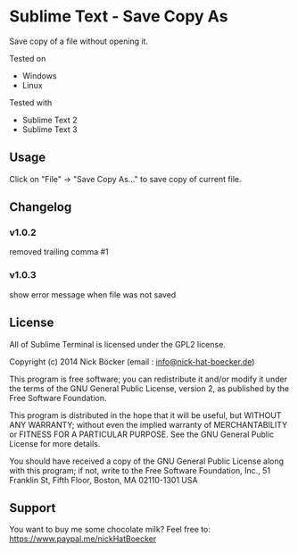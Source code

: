 # Sublime Text - Save Copy As

Save copy of a file without opening it.

Tested on
- Windows
- Linux

Tested with
- Sublime Text 2
- Sublime Text 3

## Usage

Click on "File" -> "Save Copy As..." to save copy of current file.

## Changelog

### v1.0.2
removed trailing comma #1

### v1.0.3
show error message when file was not saved

## License

All of Sublime Terminal is licensed under the GPL2 license.

Copyright (c) 2014 Nick Böcker (email : info@nick-hat-boecker.de)

This program is free software; you can redistribute it and/or modify
it under the terms of the GNU General Public License, version 2, as 
published by the Free Software Foundation.

This program is distributed in the hope that it will be useful,
but WITHOUT ANY WARRANTY; without even the implied warranty of
MERCHANTABILITY or FITNESS FOR A PARTICULAR PURPOSE.  See the
GNU General Public License for more details.

You should have received a copy of the GNU General Public License
along with this program; if not, write to the Free Software
Foundation, Inc., 51 Franklin St, Fifth Floor, Boston, MA  02110-1301  USA

## Support

You want to buy me some chocolate milk? Feel free to: https://www.paypal.me/nickHatBoecker
